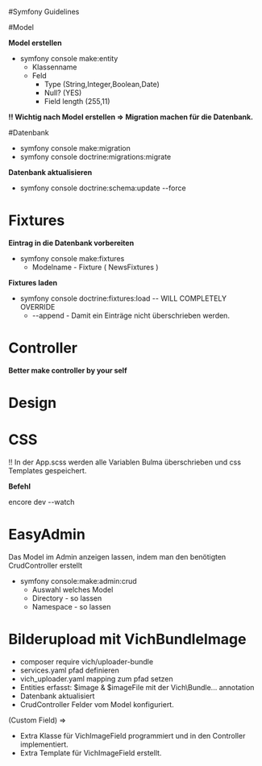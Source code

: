 #Symfony Guidelines

#Model

**Model erstellen**
* symfony console make:entity
    * Klassenname
    * Feld
        * Type (String,Integer,Boolean,Date)
        * Null? (YES)
        * Field length (255,11)


**!! Wichtig nach Model erstellen => Migration machen für die Datenbank.**

#Datenbank
* symfony console make:migration
* symfony console doctrine:migrations:migrate

**Datenbank aktualisieren**
* symfony console doctrine:schema:update --force



# Fixtures
**Eintrag in die Datenbank vorbereiten**

* symfony console make:fixtures
    * Modelname - Fixture ( NewsFixtures )

**Fixtures laden**

* symfony console doctrine:fixtures:load -- WILL COMPLETELY OVERRIDE
    * --append - Damit ein Einträge nicht überschrieben werden.


# Controller

**Better make controller by your self**

# Design

# CSS
!! In der App.scss werden alle Variablen Bulma überschrieben und css Templates gespeichert.

**Befehl**

encore dev --watch

# EasyAdmin
Das Model im Admin anzeigen lassen, indem man den benötigten CrudController erstellt
* symfony console:make:admin:crud
    * Auswahl welches Model
    * Directory - so lassen
    * Namespace - so lassen


# Bilderupload mit VichBundleImage
* composer require vich/uploader-bundle
* services.yaml pfad definieren
* vich_uploader.yaml mapping zum pfad setzen
* Entities erfasst: $image & $imageFile mit der Vich\Bundle... annotation
* Datenbank aktualisiert
* CrudController Felder vom Model konfiguriert.


(Custom Field) =>
* Extra Klasse für VichImageField programmiert und in den Controller implementiert.
* Extra Template für VichImageField erstellt. 






